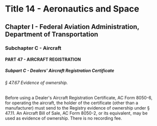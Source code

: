 
# Title 14 - Aeronautics and Space
## Chapter I - Federal Aviation Administration, Department of Transportation
### Subchapter C - Aircraft
#### PART 47 - AIRCRAFT REGISTRATION
##### Subpart C - Dealers' Aircraft Registration Certificate
###### § 47.67 Evidence of ownership.

Before using a Dealer's Aircraft Registration Certificate, AC Form 8050-6, for operating the aircraft, the holder of the certificate (other than a manufacturer) must send to the Registry evidence of ownership under § 47.11. An Aircraft Bill of Sale, AC Form 8050-2, or its equivalent, may be used as evidence of ownership. There is no recording fee.
